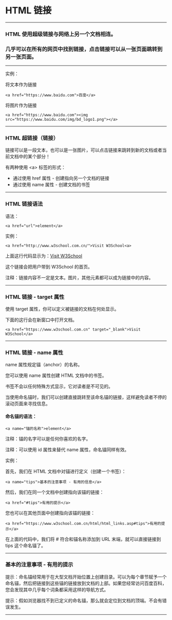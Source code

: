 # HTML 链接

---

### HTML 使用超级链接与网络上另一个文档相连。

### 几乎可以在所有的网页中找到链接，点击链接可以从一张页面跳转到另一张页面。

---

实例：

将文本作为链接

```
<a href="https://www.baidu.com">百度</a>
```

将图片作为链接

```
<a href="https://www.baidu.com"><img src="https://www.baidu.com/img/bd_logo1.png"></a>
```

---

### HTML 超链接（链接）

链接可以是一段文本，也可以是一张图片，可以点击链接来跳转到新的文档或者当前文档中的某个部分！

有两种使用 &lt;a&gt; 标签的形式：

* 通过使用 href 属性 - 创建指向另一个文档的链接
* 通过使用 name 属性 - 创建文档的书签

---

### HTML 链接语法

语法：

```
<a href="url">element</a>
```

实例：

```
<a href="http://www.w3school.com.cn/">Visit W3School<a>
```

上面这行代码显示为：<ins>Visit W3School</ins>

这个链接会把用户带到 W3School 的首页。

注释：链接内容不一定是文本。图片，其他元素都可以成为链接中的内容。

---

### HTML 链接 - target 属性

使用 target 属性，你可以定义被链接的文档在何处显示。

下面的这行会在新窗口中打开文档。

```
<a href="https://www.w3school.com.cn" target="_blank">Visit W3School</a>
```

---

### HTML 链接 - name 属性

name 属性规定锚（anchor）的名称。

您可以使用 name 属性创建 HTML 文档中的书签。

书签不会以任何特殊方式显示，它对读者是不可见的。

当使用命名锚时，我们可以创建直接跳转至该命名锚的链接，这样避免读者不停的滚动页面来寻找信息。

#### 命名锚的语法：

```
<a name="锚的名称">element</a>
```

注释：锚的名字可以是任何你喜欢的名字。

注释：可以使用 id 属性来替代 name 属性，命名锚同样有效。

实例：

首先，我们在 HTML 文档中对锚进行定义（创建一个书签）：

```
<a name="tips">基本的注意事项 - 有用的信息</a>
```

然后，我们在同一个文档中创建指向该锚的链接：

```
<a href="#tips">有用的提示</a>
```

您也可以在其他页面中创建指向该锚的链接：

```
<a href="https://www.w3school.com.cn/html/html_links.asp#tips">有用的提示</a>
```

在上面的代码中，我们将 # 符合和锚名称添加到 URL 末端，就可以直接链接到 tips 这个命名锚了。

---

### 基本的注意事项 - 有用的提示

提示：命名锚经常用于在大型文档开始位置上创建目录。可以为每个章节赋予一个命名锚，然后把链接到这些锚的链接放到文档的上部。如果您经常访问百度百科，您会发现其中几乎每个词条都采用这样的导航方式。

提示：假如浏览器找不到已定义的命名锚，那么就会定位到文档的顶端。不会有错误发生。

---


